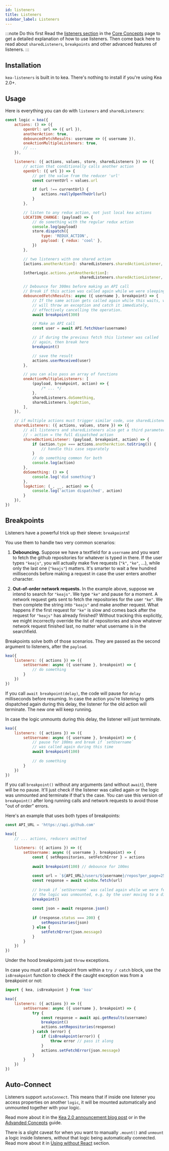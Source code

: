```yaml
---
id: listeners
title: Listeners
sidebar_label: Listeners
---
```


:::note Do this first
Read the [listeners section](/docs/guide/concepts#listeners) in the 
[Core Concepts](/docs/guide/concepts) page to get a detailed explanation of how to use listeners.
Then come back here to read about `sharedListeners`, `breakpoints` and other advanced features
of listeners.
:::

## Installation

`kea-listeners` is built in to kea. There's nothing to install if you're using Kea 2.0+.

## Usage

Here is everything you can do with `listeners` and `sharedListeners`:

```javascript
const logic = kea({
    actions: () => ({
        openUrl: url => ({ url }),
        anotherAction: true,
        debouncedFetchResults: username => ({ username }),
        oneActionMultipleListeners: true,
        // ...
    }),

    listeners: ({ actions, values, store, sharedListeners }) => ({
        // action that conditionally calls another action
        openUrl: ({ url }) => {
            // get the value from the reducer 'url'
            const currentUrl = values.url

            if (url !== currentUrl) {
                actions.reallyOpenTheUrl(url)
            }
        },

        // listen to any redux action, not just local kea actions
        LOCATION_CHANGE: (payload) => {
            // do something with the regular redux action
            console.log(payload)
            store.dispatch({
                type: 'REDUX_ACTION',
                payload: { redux: 'cool' },
            })
        },

        // two listeners with one shared action
        [actions.anotherAction]: sharedListeners.sharedActionListener,

        [otherLogic.actions.yetAnotherAction]: 
                                 sharedListeners.sharedActionListener,

        // Debounce for 300ms before making an API call
        // Break if this action was called again while we were sleeping
        debouncedFetchResults: async ({ username }, breakpoint) => {
            // If the same action gets called again while this waits, we 
            // will throw an exception and catch it immediately, 
            // effectively cancelling the operation.
            await breakpoint(300)

            // Make an API call
            const user = await API.fetchUser(username)

            // if during the previous fetch this listener was called 
            // again, then break here
            breakpoint()

            // save the result
            actions.userReceived(user)
        },

        // you can also pass an array of functions
        oneActionMultipleListeners: [
            (payload, breakpoint, action) => {
                /* ... */
            },
            sharedListeners.doSomething,
            sharedListeners.logAction,
        ],
    }),

    // if multiple actions must trigger similar code, use sharedListeners
    sharedListeners: ({ actions, values, store }) => ({
        // all listeners and sharedListeners also get a third parameter:
        // - action = the full dispatched action
        sharedActionListener: (payload, breakpoint, action) => {
            if (action.type === actions.anotherAction.toString()) {
                // handle this case separately
            }
            // do something common for both
            console.log(action)
        },
        doSomething: () => {
            console.log('did something')
        },
        logAction: (_, __, action) => {
            console.log('action dispatched', action)
        }  
    }),
})
```

## Breakpoints

Listeners have a powerful trick up their sleeve: `breakpoint`s!

You use them to handle two very common scenarios:

1. **Debouncing.** Suppose we have a textfield for a `username` and you want to fetch the
   github repositories for whatever is typed in there. If the user types `"keajs"`, you will
   actually make five requests (`"k"`, `"ke"`, ...), while only the last one (`"keajs"`) matters.
   It's smarter to wait a few hundred milliseconds before making a request in case the user enters
   another character.

2. **Out-of-order network requests.** In the example above, suppose we intend to search for `"keajs"`.
   We type `"ke"` and pause for a moment. A network request gets sent to fetch the repositories for
   the user `"ke"`. We then complete the string into `"keajs"` and make another request.
   What happens if the first request for `"ke"` is slow and comes back after the request for
   `"keajs"` has already finished? Without tracking this explicitly, we might incorrectly override
   the list of repositories and show whatever network request finished last, no matter what
   username is in the searchfield. 

Breakpoints solve both of those scenarios. They are passed as the second argument to listeners,
after the `payload`. 

```javascript
kea({
    listeners: ({ actions }) => ({
        setUsername: async ({ username }, breakpoint) => {
            // do something
        }
    })
})       
```

If you call `await breakpoint(delay)`, the code will pause for `delay` milliseconds before
resuming. In case the action you're listening to gets dispatched again during this delay,
the listener for the old action will terminate. The new one will keep running. 

In case the logic unmounts during this delay, the listener will just terminate.

```javascript
kea({
    listeners: ({ actions }) => ({
        setUsername: async ({ username }, breakpoint) => {
            // pause for 100ms and break if `setUsername` 
            // was called again during this time
            await breakpoint(100)
            
            // do something
        }
    })
})       
```

If you call `breakpoint()` without any arguments (and without `await`), there will be no pause.
It'll just check if the listener was called again or the logic was unmounted and terminate if that's 
the case. You can use this version of `breakpoint()` after long running calls and network requests 
to avoid those "out of order" errors.

Here's an example that uses both types of breakpoints:

```javascript
const API_URL = 'https://api.github.com'

kea({
    // ... actions, reducers omitted 

    listeners: ({ actions }) => ({
        setUsername: async ({ username }, breakpoint) => {
            const { setRepositories, setFetchError } = actions
            
            await breakpoint(100) // debounce for 100ms
            
            const url = `${API_URL}/users/${username}/repos?per_page=250`
            const response = await window.fetch(url)
            
            // break if `setUsername` was called again while we were fetching or if
            // the logic was unmounted, e.g. by the user moving to a different page
            breakpoint() 
            
            const json = await response.json()
            
            if (response.status === 200) {
                setRepositories(json)
            } else {
                setFetchError(json.message)
            }
        }
    })
})
```

Under the hood breakpoints just `throw` exceptions.

In case you must call a breakpoint from within a `try / catch` block, use the `isBreakpoint`
function to check if the caught exception was from a breakpoint or not:

```javascript
import { kea, isBreakpoint } from 'kea'

kea({
    listeners: ({ actions }) => ({
        setUsername: async ({ username }, breakpoint) => {
            try {
                const response = await api.getResults(username)
                breakpoint()
                actions.setRepositories(response)
            } catch (error) {
                if (isBreakpoint(error)) {
                    throw error // pass it along
                }
                actions.setFetchError(json.message)
            }
        }
    })
})
```

## Auto-Connect

Listeners support `autoConnect`. This means that if inside one listener you access
properties on another `logic`, it will be mounted automatically and unmounted together with your logic.

Read more about it in the [Kea 2.0 announcement blog post](/blog/kea-2.0#auto-connect) or in the
[Advanded Concepts](/docs/guide/advanced#automatic-connections) guide. 

There is a slight caveat for when you want to manually `.mount()` and `unmount` a logic
inside listeners, *without* that logic being automatically connected. Read more about it in 
[Using without React](/docs/guide/standalone#calling-mount-inside-listeners-with-autoconnect-true) section.